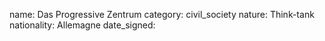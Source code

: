 name: Das Progressive Zentrum
category: civil_society
nature:  Think-tank
nationality: Allemagne
date_signed:
    